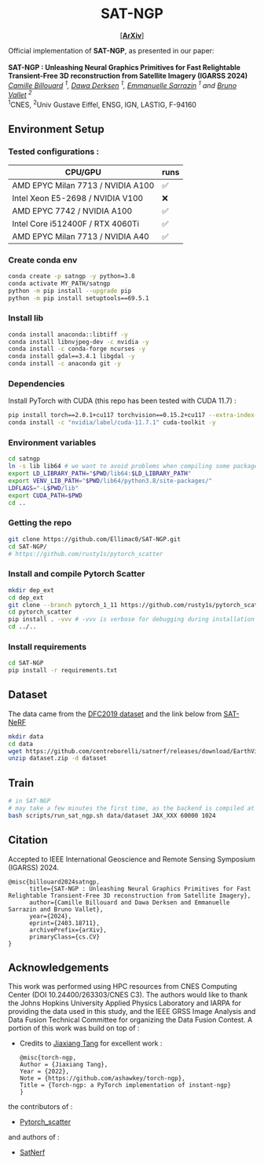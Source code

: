 <div align="center">

# SAT-NGP


<p align="center">
  
  [<a href="https://arxiv.org/pdf/2403.18711"><strong>ArXiv</strong></a>]  
</p>


</div>


Official implementation of **SAT-NGP**, as presented in our paper: \
\
**SAT-NGP : Unleashing Neural Graphics Primitives for Fast Relightable Transient-Free 3D reconstruction from Satellite Imagery (IGARSS 2024)** \
*[Camille Billouard](https://arxiv.org/search/cs?searchtype=author&query=Billouard,+C) <sup>1</sup>, [Dawa Derksen](https://www.semanticscholar.org/author/Dawa-Derksen/8090472) <sup>1</sup>, 
[Emmanuelle Sarrazin](https://ieeexplore.ieee.org/author/37086503757) <sup>1</sup>
and [Bruno Vallet](https://www.umr-lastig.fr/bruno-vallet/) <sup>2</sup>* \
<sup>1</sup>CNES, <sup>2</sup>Univ Gustave Eiffel, ENSG, IGN, LASTIG, F-94160 



## Environment Setup

### Tested configurations :

| CPU/GPU         |    runs     |     
|-----------------|---------|
| AMD EPYC Milan 7713 / NVIDIA A100   | ✅      | 
| Intel Xeon E5-2698  / NVIDIA V100   | ❌      |  
| AMD EPYC 7742 / NVIDIA A100         | ✅      | 
| Intel Core i512400F / RTX 4060Ti    | ✅      | 
| AMD EPYC Milan 7713 / NVIDIA A40    | ✅      | 

### Create conda env
```bash
conda create -p satngp -y python=3.8
conda activate MY_PATH/satngp
python -m pip install --upgrade pip
python -m pip install setuptools==69.5.1 
```
### Install lib

```bash
conda install anaconda::libtiff -y
conda install libnvjpeg-dev -c nvidia -y
conda install -c conda-forge ncurses -y
conda install gdal==3.4.1 libgdal -y
conda install -c anaconda git -y
```

### Dependencies 
Install PyTorch with CUDA (this repo has been tested with CUDA 11.7) : 

```bash
pip install torch==2.0.1+cu117 torchvision==0.15.2+cu117 --extra-index-url https://download.pytorch.org/whl/cu117
conda install -c "nvidia/label/cuda-11.7.1" cuda-toolkit -y
```

### Environment variables 
```bash
cd satngp
ln -s lib lib64 # we want to avoid problems when compiling some packages
export LD_LIBRARY_PATH="$PWD/lib64:$LD_LIBRARY_PATH"
export VENV_LIB_PATH="$PWD/lib64/python3.8/site-packages/"
LDFLAGS="-L$PWD/lib"
export CUDA_PATH=$PWD
cd ..
```

### Getting the repo

```bash
git clone https://github.com/Ellimac0/SAT-NGP.git
cd SAT-NGP/
# https://github.com/rusty1s/pytorch_scatter
```

### Install and compile Pytorch Scatter
```bash
mkdir dep_ext
cd dep_ext
git clone --branch pytorch_1_11 https://github.com/rusty1s/pytorch_scatter/ 
cd pytorch_scatter
pip install . -vvv # -vvv is verbose for debugging during installation
cd ../..
```

### Install requirements

```bash
cd SAT-NGP
pip install -r requirements.txt
```

## Dataset

The data came from the [DFC2019 dataset](https://ieee-dataport.org/open-access/data-fusion-contest-2019-dfc2019) and the link below from [SAT-NeRF](https://github.com/centreborelli/satnerf/releases/download/EarthVision2022/dataset.zip)

```bash
mkdir data
cd data
wget https://github.com/centreborelli/satnerf/releases/download/EarthVision2022/dataset.zip
unzip dataset.zip -d dataset
```

## Train
```bash
# in SAT-NGP
# may take a few minutes the first time, as the backend is compiled at .cache/torch_extensions/py38_cu117/ 
bash scripts/run_sat_ngp.sh data/dataset JAX_XXX 60000 1024
```


## Citation

Accepted to IEEE International Geoscience and Remote Sensing Symposium (IGARSS) 2024.

```
@misc{billouard2024satngp,
      title={SAT-NGP : Unleashing Neural Graphics Primitives for Fast Relightable Transient-Free 3D reconstruction from Satellite Imagery}, 
      author={Camille Billouard and Dawa Derksen and Emmanuelle Sarrazin and Bruno Vallet},
      year={2024},
      eprint={2403.18711},
      archivePrefix={arXiv},
      primaryClass={cs.CV}
}
```


## Acknowledgements
This work was performed using HPC resources from CNES Computing Center (DOI 10.24400/263303/CNES C3). The authors would like to thank the Johns Hopkins University Applied Physics Laboratory and IARPA for providing the data used in this study, and the IEEE GRSS Image Analysis and Data Fusion Technical Committee for organizing the Data Fusion Contest.
A portion of this work was build on top of : 


* Credits to [Jiaxiang Tang](https://github.com/ashawkey/torch-ngp/tree/main) for excellent work :

    ```
    @misc{torch-ngp,
    Author = {Jiaxiang Tang},
    Year = {2022},
    Note = {https://github.com/ashawkey/torch-ngp},
    Title = {Torch-ngp: a PyTorch implementation of instant-ngp}
    }
    ```
the contributors of : 

* [Pytorch_scatter](https://github.com/rusty1s/pytorch_scatter) 

and authors of : 
* [SatNerf](https://github.com/centreborelli/satnerf) 

